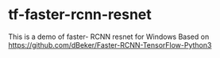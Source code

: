 # tf-faster-rcnn-resnet
This is a demo of faster- RCNN resnet for Windows
Based on https://github.com/dBeker/Faster-RCNN-TensorFlow-Python3
